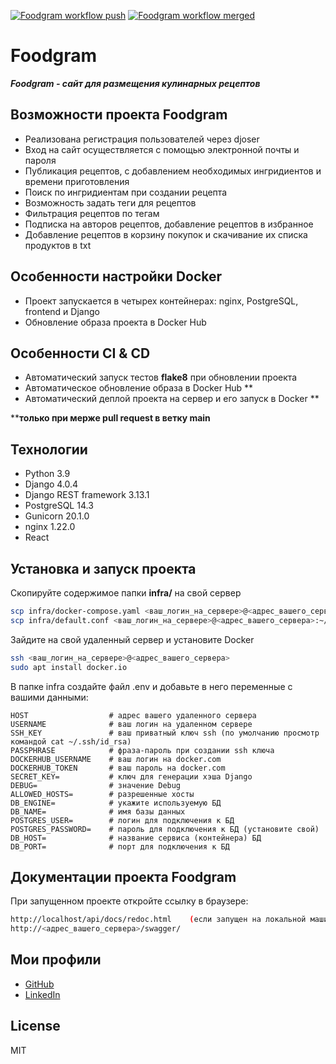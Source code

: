 [![Foodgram workflow push](https://github.com/pozarnik/foodgram-project-react/actions/workflows/foodgram_workflow_push.yml/badge.svg)](https://github.com/pozarnik/foodgram-project-react/actions/workflows/foodgram_workflow_push.yml) [![Foodgram workflow merged](https://github.com/pozarnik/foodgram-project-react/actions/workflows/foodgram_workflow_merged.yml/badge.svg)](https://github.com/pozarnik/foodgram-project-react/actions/workflows/foodgram_workflow_merged.yml)
# Foodgram

***Foodgram - сайт для размещения кулинарных рецептов***

## Возможности проекта Foodgram

- Реализована регистрация пользователей через djoser
- Вход на сайт осуществляется с помощью электронной почты и пароля
- Публикация рецептов, с добавлением необходимых ингридиентов и времени приготовления
- Поиск по ингридиентам при создании рецепта
- Возможность задать теги для рецептов
- Фильтрация рецептов по тегам
- Подписка на авторов рецептов, добавление рецептов в избранное
- Добавление рецептов в корзину покупок и скачивание их списка продуктов в txt

## Особенности настройки Docker

- Проект запускается в четырех контейнерах: nginx, PostgreSQL, frontend и Django
- Обновление образа проекта в Docker Hub

## Особенности CI & CD

- Автоматический запуск тестов **flake8** при обновлении проекта
- Автоматическое обновление образа в Docker Hub **
- Автоматический деплой проекта на сервер и его запуск в Docker **

****только при мерже pull request в ветку main**

## Технологии

- Python 3.9
- Django 4.0.4
- Django REST framework 3.13.1
- PostgreSQL 14.3
- Gunicorn 20.1.0
- nginx 1.22.0
- React

## Установка и запуск проекта

Скопируйте содержимое папки **infra/** на свой сервер

```sh
scp infra/docker-compose.yaml <ваш_логин_на_сервере>@<адрес_вашего_сервера>:~/
scp infra/default.conf <ваш_логин_на_сервере>@<адрес_вашего_сервера>:~/nginx/
```

Зайдите на свой удаленный сервер и установите Docker

```sh
ssh <ваш_логин_на_сервере>@<адрес_вашего_сервера>
sudo apt install docker.io
```

В папке infra создайте файл .env и добавьте в него переменные с вашими данными:

```
HOST                  # адрес вашего удаленного сервера
USERNAME              # ваш логин на удаленном сервере
SSH_KEY               # ваш приватный ключ ssh (по умолчанию просмотр командой cat ~/.ssh/id_rsa)
PASSPHRASE            # фраза-пароль при создании ssh ключа
DOCKERHUB_USERNAME    # ваш логин на docker.com
DOCKERHUB_TOKEN       # ваш пароль на docker.com
SECRET_KEY=           # ключ для генерации хэша Django
DEBUG=                # значение Debug
ALLOWED_HOSTS=        # разрешенные хосты
DB_ENGINE=            # укажите используемую БД
DB_NAME=              # имя базы данных
POSTGRES_USER=        # логин для подключения к БД
POSTGRES_PASSWORD=    # пароль для подключения к БД (установите свой)
DB_HOST=              # название сервиса (контейнера) БД
DB_PORT=              # порт для подключения к БД 
```

## Документации проекта Foodgram

При запущенном проекте откройте ссылку в браузере:

```sh
http://localhost/api/docs/redoc.html    (если запущен на локальной машине)
http://<адрес_вашего_сервера>/swagger/
```

## Мои профили

- [GitHub](https://github.com/pozarnik/)
- [LinkedIn](https://www.linkedin.com/in/ivan-alekseyevich/)

## License

MIT



